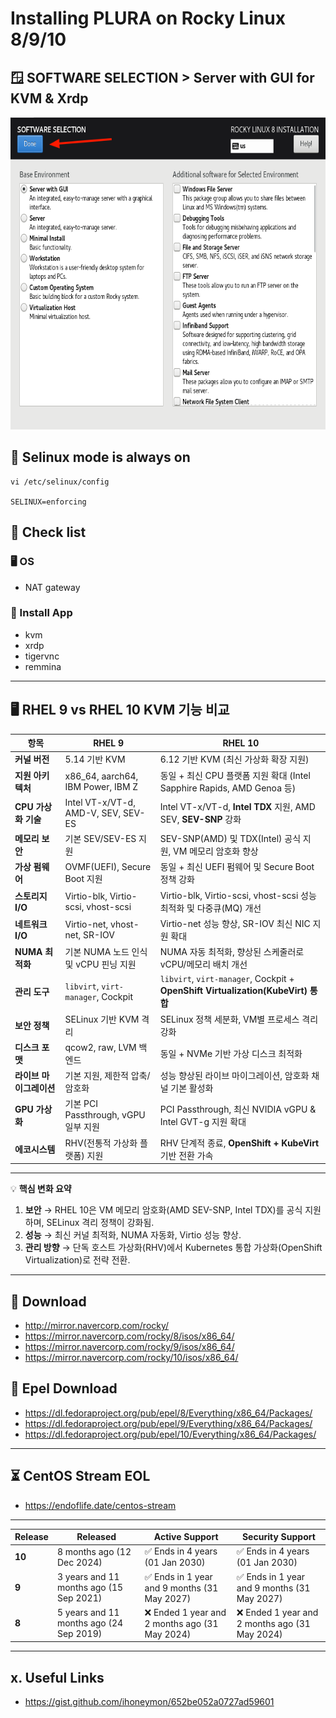 # Installing PLURA on Rocky Linux 8/9/10

## 🪟 SOFTWARE SELECTION > Server with GUI for KVM & Xrdp

<img src="rocky8/os/images/Rocky8_Software_Selection.png" height="500">

## 🐧 Selinux mode is always on

    vi /etc/selinux/config
    
    SELINUX=enforcing

## 📝 Check list

### 🖥️ OS

- NAT gateway

### 📱 Install App

- kvm
- xrdp
- tigervnc
- remmina

---

## 🖥️ RHEL 9 vs RHEL 10 KVM 기능 비교

| 항목             | **RHEL 9**                          | **RHEL 10**                                                                    |
| -------------- | ----------------------------------- | ------------------------------------------------------------------------------ |
| **커널 버전**      | 5.14 기반 KVM                         | 6.12 기반 KVM (최신 가상화 확장 지원)                                                     |
| **지원 아키텍처**    | x86\_64, aarch64, IBM Power, IBM Z  | 동일 + 최신 CPU 플랫폼 지원 확대 (Intel Sapphire Rapids, AMD Genoa 등)                     |
| **CPU 가상화 기술** | Intel VT-x/VT-d, AMD-V, SEV, SEV-ES | Intel VT-x/VT-d, **Intel TDX** 지원, AMD SEV, **SEV-SNP** 강화                     |
| **메모리 보안**     | 기본 SEV/SEV-ES 지원                    | SEV-SNP(AMD) 및 TDX(Intel) 공식 지원, VM 메모리 암호화 향상                                 |
| **가상 펌웨어**     | OVMF(UEFI), Secure Boot 지원          | 동일 + 최신 UEFI 펌웨어 및 Secure Boot 정책 강화                                           |
| **스토리지 I/O**   | Virtio-blk, Virtio-scsi, vhost-scsi | Virtio-blk, Virtio-scsi, vhost-scsi 성능 최적화 및 다중큐(MQ) 개선                        |
| **네트워크 I/O**   | Virtio-net, vhost-net, SR-IOV       | Virtio-net 성능 향상, SR-IOV 최신 NIC 지원 확대                                          |
| **NUMA 최적화**   | 기본 NUMA 노드 인식 및 vCPU 핀닝 지원          | NUMA 자동 최적화, 향상된 스케줄러로 vCPU/메모리 배치 개선                                          |
| **관리 도구**      | `libvirt`, `virt-manager`, Cockpit  | `libvirt`, `virt-manager`, Cockpit + **OpenShift Virtualization(KubeVirt) 통합** |
| **보안 정책**      | SELinux 기반 KVM 격리                   | SELinux 정책 세분화, VM별 프로세스 격리 강화                                                 |
| **디스크 포맷**     | qcow2, raw, LVM 백엔드                 | 동일 + NVMe 기반 가상 디스크 최적화                                                        |
| **라이브 마이그레이션** | 기본 지원, 제한적 압축/암호화                   | 성능 향상된 라이브 마이그레이션, 암호화 채널 기본 활성화                                               |
| **GPU 가상화**    | 기본 PCI Passthrough, vGPU 일부 지원      | PCI Passthrough, 최신 NVIDIA vGPU & Intel GVT-g 지원 확대                            |
| **에코시스템**      | RHV(전통적 가상화 플랫폼) 지원                 | RHV 단계적 종료, **OpenShift + KubeVirt** 기반 전환 가속                                  |

---

💡 **핵심 변화 요약**

1. **보안** → RHEL 10은 VM 메모리 암호화(AMD SEV-SNP, Intel TDX)를 공식 지원하며, SELinux 격리 정책이 강화됨.
2. **성능** → 최신 커널 최적화, NUMA 자동화, Virtio 성능 향상.
3. **관리 방향** → 단독 호스트 가상화(RHV)에서 Kubernetes 통합 가상화(OpenShift Virtualization)로 전략 전환.

---

## 💾 Download

- http://mirror.navercorp.com/rocky/
- https://mirror.navercorp.com/rocky/8/isos/x86_64/
- https://mirror.navercorp.com/rocky/9/isos/x86_64/
- https://mirror.navercorp.com/rocky/10/isos/x86_64/

## 💾 Epel Download

- https://dl.fedoraproject.org/pub/epel/8/Everything/x86_64/Packages/
- https://dl.fedoraproject.org/pub/epel/9/Everything/x86_64/Packages/
- https://dl.fedoraproject.org/pub/epel/10/Everything/x86_64/Packages/

---

## ⏳ CentOS Stream EOL

- https://endoflife.date/centos-stream

---

| Release | Released              | Active Support                               | Security Support                              |
|---------|-----------------------|----------------------------------------------|-----------------------------------------------|
| **10**  | 8 months ago (12 Dec 2024) | ✅ Ends in 4 years (01 Jan 2030)              | ✅ Ends in 4 years (01 Jan 2030)              |
| **9**   | 3 years and 11 months ago (15 Sep 2021) | ✅ Ends in 1 year and 9 months (31 May 2027) | ✅ Ends in 1 year and 9 months (31 May 2027) |
| **8**   | 5 years and 11 months ago (24 Sep 2019) | ❌ Ended 1 year and 2 months ago (31 May 2024) | ❌ Ended 1 year and 2 months ago (31 May 2024) |

---


## x. Useful Links

- https://gist.github.com/ihoneymon/652be052a0727ad59601
